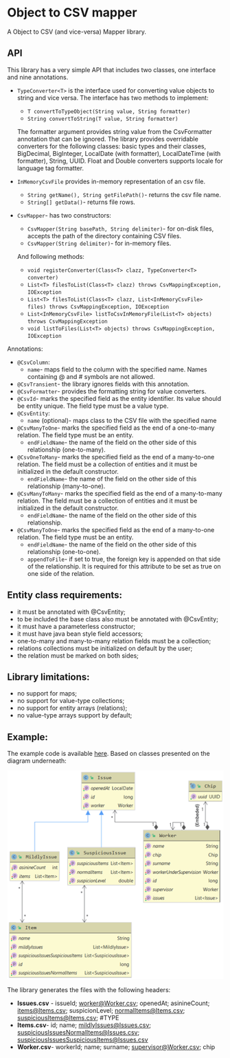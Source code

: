 # Object to CSV mapper
A Object to CSV  (and vice-versa) Mapper library.
## API
This library has a very simple API that includes two classes, one interface and nine annotations.
 - `TypeConverter<T>` is the interface used for converting value objects to string and vice versa. The interface has two methods to implement:
	- `T convertToTypeObject(String value, String formatter)`
	- `String convertToString(T value, String formatter)`

	The formatter argument provides string value from the CsvFormatter annotation that can be ignored.
	The library provides overridable converters for the following classes: basic types and their classes, BigDecimal, BigInteger, LocalDate (with formatter), LocalDateTime (with formatter), String, UUID. Float and Double converters supports locale for language tag formatter.

- `InMemoryCsvFile` provides in-memory representation of an csv file.
	- `String getName(), String getFilePath()`- returns the csv file name.
	- `String[] getData()`- returns  file rows.
- `CsvMapper`- has two constructors:
	- `CsvMapper(String basePath, String delimiter)`- for on-disk files, accepts the path of the directory containing CSV files.
	- `CsvMapper(String delimiter)`- for in-memory files.

	And following methods:
	- `void registerConverter(Class<T> clazz, TypeConverter<T> converter)`
	- `List<T> filesToList(Class<T> clazz) throws CsvMappingException, IOException`
	- `List<T> filesToList(Class<T> clazz, List<InMemoryCsvFile> files) throws CsvMappingException, IOException`
	- `List<InMemoryCsvFile> listToCsvInMemoryFile(List<T> objects) throws CsvMappingException`
	- `void listToFiles(List<T> objects) throws CsvMappingException, IOException`

Annotations:
- `@CsvColumn`:
	- `name`- maps field to the column with the specified name. Names containing @ and # symbols are not allowed.
- `@CsvTransient`- the library ignores fields with this annotation.
- `@CsvFormatter`- provides the formatting string for value converters.
- `@CsvId`- marks the specified field as the entity identifier. Its value should be entity unique. The field type must be a value type.
- `@CsvEntity`:
	- `name` (optional)- maps class to the CSV file with the specified name
- `@CsvManyToOne`- marks the specified field as the end of a one-to-many relation. The field type must be an entity.
	- `endFieldName`- the name of the field on the other side of this relationship (one-to-many).
- `@CsvOneToMany`- marks the specified field as the end of a many-to-one relation. The field must be a collection of entities and it must be initialized in the default constructor.
	- `endFieldName`- the name of the field on the other side of this relationship (many-to-one).
- `@CsvManyToMany`- marks the specified field as the end of a many-to-many relation. The field must be a collection of entities and it must be initialized in the default constructor.
	- `endFieldName`- the name of the field on the other side of this relationship.
- `@CsvManyToOne`- marks the specified field as the end of a many-to-one relation. The field type must be an entity.
	- `endFieldName`- the name of the field on the other side of this relationship (one-to-one).
	- `appendToFile`- if set to true, the foreign key is appended on that side of the relationship. It is required for this attribute to be set as true on one side of the relation.
## Entity class requirements:
- it must be annotated with @CsvEntity;
- to be included the base class also must be annotated with @CsvEntity;
- it must have a parameterless constructor;
- it must have java bean style field accessors;
- one-to-many and many-to-many relation fields must be a collection;
- relations collections must be initialized on default by the user;
- the relation must be marked on both sides;
## Library limitations:
- no support for maps;
- no support for value-type collections;
- no support for entity arrays (relations);
- no value-type arrays support by default;
## Example:
The example code is available [here](src/test/java/test/data).
Based on classes presented on the diagram underneath:

![Class diagram](img/classes.png)

The library generates the files with the following headers:
- **Issues.csv** - issueId; worker@Worker.csv; openedAt; asinineCount; items@Items.csv; suspicionLevel; normalItems@Items.csv; suspiciousItems@Items.csv; #TYPE
- **Items.csv**- id; name; mildlyIssues@Issues.csv; suspiciousIssuesNormalItems@Issues.csv; suspiciousIssuesSuspiciousItems@Issues.csv
- **Worker.csv**- workerId; name; surname; supervisor@Worker.csv; chip